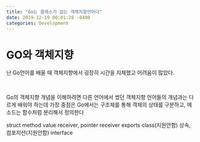 ```yaml
---
title: "Go는 클래스가 없는 객체지향언어다"
date: 2019-12-19 00:01:28 -0400
categories: Development
---
```


# GO와 객체지향
<p>난 Go언어를 배울 때 객체지향에서 굉장히 시간을 지체했고 어려움이 많았다.</p><br>
<p>Go의 객체지향 개념을 이해하려면 다른 언어에서 썼던 객체지향 언어들의 개념과는 다르게 배워야 하는데 가장 중점은 Go에서는 구조체를 통해 객체의 상태를 구분하고, 메소드는 함수처럼 분리해서 정의한다</p>
struct 
method
value receiver, pointer receiver
exports
class(지원안함)
상속, 컴포지션(지원안함)
interface